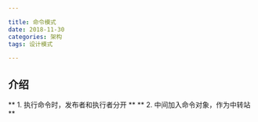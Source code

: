 ```yaml
---

title: 命令模式
date: 2018-11-30
categories: 架构
tags: 设计模式

---
```


## 介绍
** 1.  执行命令时，发布者和执行者分开 **
** 2.  中间加入命令对象，作为中转站 **
